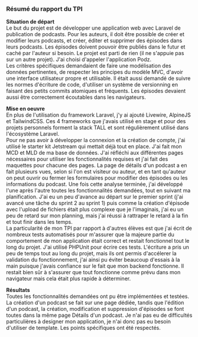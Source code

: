 ### Résumé du rapport du TPI
**Situation de départ**  
Le but du projet est de développer une application web avec Laravel de publication de podcasts. Pour les auteurs, il doit être possible de créer et modifier leurs podcasts, et créer, éditer et supprimer des épisodes dans leurs podcasts. Les épisodes doivent pouvoir être publiés dans le futur et caché par l'auteur si besoin. Le projet est parti de rien (il ne s'appuie pas sur un autre projet). J'ai choisi d'appeler l'application Podz.  
Les critères spécifiques demandaient de faire une modélisation des données pertinentes, de respecter les principes du modèle MVC, d'avoir une interface utilisateur propre et utilisable. Il était aussi demandé de suivre les normes d'écriture de code, d'utiliser un système de versionning en faisant des petits commits atomiques et fréquents. Les épisodes devaient aussi être correctement écoutables dans les navigateurs.

**Mise en oeuvre**  
En plus de l'utilisation du framework Laravel, j'y ai ajouté Livewire, AlpineJS et TailwindCSS. Ces 4 frameworks que j'avais utilisé en stage et pour des projets personnels forment la stack TALL et sont régulièrement utilisé dans l'écosystème Laravel.  
Pour ne pas avoir à développer la connexion et la création de compte, j'ai utilisé le starter kit Jetstream qui mettait déjà tout en place. J'ai fait mon MCD et MLD de ma base de données. J'ai réfléchi aux différentes pages nécessaires pour utiliser les fonctionnalités requises et j'ai fait des maquettes pour chacune des pages. La page de détails d'un podcast a en fait plusieurs vues, selon si l'on est visiteur ou auteur, et en tant qu'auteur on peut ouvrir ou fermer les formulaires pour modifier des épisodes ou les informations du podcast. Une fois cette analyse terminée, j'ai développé l'une après l'autre toutes les fonctionnalités demandées, tout en suivant ma planification. J'ai eu un peu d'avance au départ sur le premier sprint (j'ai avancé une tâche du sprint 2 au sprint 1) puis comme la création d'épisode avec l'upload de fichiers était plus complexe que je l'imaginais, j'ai eu un peu de retard sur mon planning, mais j'ai réussi à rattraper le retard à la fin et tout finir dans les temps.  
La particularité de mon TPI par rapport à d'autres élèves est que j'ai écrit de nombreux tests automatisés pour m'assurer que la majeure partie du comportement de mon application était correct et restait fonctionnel tout le long du projet. J'ai utilisé PHPUnit pour écrire ces tests. L'écriture a pris un peu de temps tout au long du projet, mais ils ont permis d'accélerer la validation du fonctionnement, j'ai ainsi pu éviter beaucoup d'essais à la main puisque j'avais confiance sur le fait que mon backend fonctionne. Il restait bien sûr à s'assurer que tout fonctionne comme prévu dans mon navigateur mais cela était plus rapide à déterminer.

**Résultats**  
Toutes les fonctionnalités demandées ont pu être implémentées et testées. La création d'un podcast se fait sur une page dédiée, tandis que l'édition d'un podcast, la création, modification et suppression d'épisodes se font toutes dans la même page Détails d'un podcast. Je n'ai pas eu de difficultés particulières à designer mon application, je n'ai donc pas eu besoin d'utiliser de template. Les points spécifiques ont été respectés.
